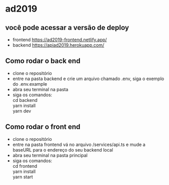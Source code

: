 # ad2019

## você pode acessar a versão de deploy
- frontend
  https://ad2019-frontend.netlify.app/
- backend
  https://apiad2019.herokuapp.com/

## Como rodar o back end
- clone o repositório
- entre na pasta backend e crie um arquivo chamado .env, siga o exemplo do .env.example
- abra seu terminal na pasta
- siga os comandos:\
  cd backend\
  yarn install\
  yarn dev
  
## Como rodar o front end
- clone o repositório
- entre na pasta frontend vá no arquivo /services/api.ts e mude a baseURL para o endereço do seu backend local
- abra seu terminal na pasta principal
- siga os comandos:\
  cd frontend\
  yarn install\
  yarn start
